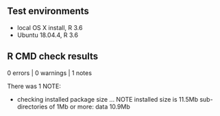 ## Test environments
* local OS X install, R 3.6
* Ubuntu 18.04.4, R 3.6

## R CMD check results

0 errors | 0 warnings | 1 notes

There was 1 NOTE: 

* checking installed package size ... NOTE
  installed size is 11.5Mb
  sub-directories of 1Mb or more:
    data  10.9Mb